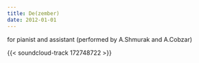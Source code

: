 ```yaml
---
title: De(zember)
date: 2012-01-01
---
```

for pianist and assistant (performed by A.Shmurak and A.Cobzar)

{{< soundcloud-track 172748722 >}}